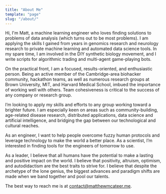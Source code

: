 ```yaml
---
title: "About Me"
template: "page"
slug: "/about/"
---
```


Hi, I'm Matt, a machine learning engineer who loves finding solutions to problems of data analysis (which turns out to be most problems). I am applying the skills I gained from years in genomics research and neurology research to private machine learning and automated data science tools. In my spare time, I am involved in the DIY synthetic biology movement, and I write scripts for algorithmic trading and multi-agent game-playing bots.

On the practical front, I am a focused, results-oriented, and enthusiastic person. Being an active member of the Cambridge-area biohacker community, hackathon teams, as well as numerous research groups at Brown University, MIT, and Harvard Medical School, imbued the importance of working well with others. Team cohesiveness is critical to the success of any company or research group. 

I’m looking to apply my skills and efforts to any group working toward a brighter future. I am especially keen on areas such as community-building, age-related disease research, distributed applications, data science and artificial intelligence, and bridging the gap between our technological and cultural reaches.

As an engineer, I want to help people overcome fuzzy human protocols and leverage technology to make the world a better place. As a scientist, I’m interested in finding tools for the engineers of tomorrow to use.

As a leader, I believe that all humans have the potential to make a lasting and positive impact on the world. I believe that positivity, altruism, optimism, and autodidactism are the best traits to strive for. I believe that despite the archetype of the lone genius, the biggest advances and paradigm shifts are made when we band together and pool our talents.

The best way to reach me is at [contact@matthewmcateer.me](mailto:contact@matthewmcateer.me).
